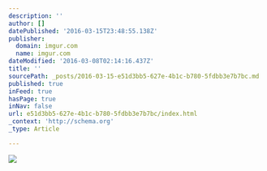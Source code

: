 ```yaml
---
description: ''
author: []
datePublished: '2016-03-15T23:48:55.138Z'
publisher:
  domain: imgur.com
  name: imgur.com
dateModified: '2016-03-08T02:14:16.437Z'
title: ''
sourcePath: _posts/2016-03-15-e51d3bb5-627e-4b1c-b780-5fdbb3e7b7bc.md
published: true
inFeed: true
hasPage: true
inNav: false
url: e51d3bb5-627e-4b1c-b780-5fdbb3e7b7bc/index.html
_context: 'http://schema.org'
_type: Article

---
```

![](http://i.imgur.com/Mg6qzhP.jpg)